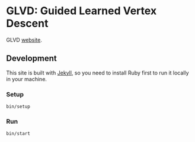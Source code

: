 # GLVD: Guided Learned Vertex Descent

GLVD [website](https://crisalixsa.github.io/rethined/).

## Development

This site is built with [Jekyll](https://jekyllrb.com), so you need to install Ruby first to run it locally in your machine.

### Setup

```
bin/setup
```

### Run

```
bin/start
```

